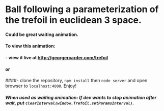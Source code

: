 # Ball following a parameterization of the trefoil in euclidean 3 space.

#### Could be great waiting animation.

#### To view this animation:

#### - view it live at <http://georgercarder.com/trefoil>

#### or

####- clone the repository, `npm install` then `node server` and open browser to `localhost:4000`. Enjoy!

##### When used as waiting animation: If dev wants to stop animation after wait, put `clearInterval(window.Trefoil.setParamsInterval)`.
